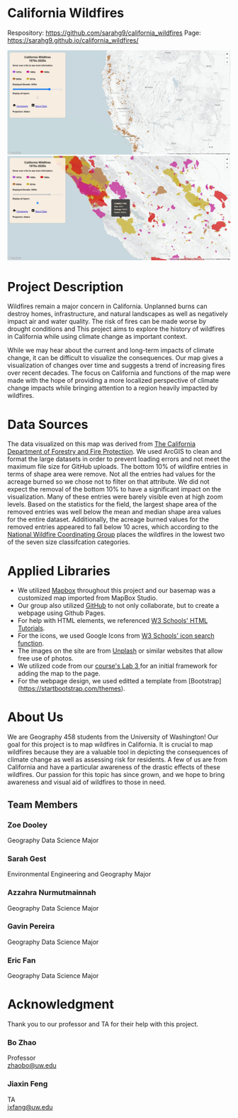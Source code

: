 # California Wildfires
Respository: https://github.com/sarahg9/california_wildfires
Page: https://sarahg9.github.io/california_wildfires/

![screenshot1](/img/screenshot_1.JPG "2010 Fires Full State View")
![screenshot2](/img/screenshot_2.JPG "1980s Fires Close-Up")

# Project Description
Wildfires remain a major concern in California. Unplanned burns can destroy homes, infrastructure, and natural landscapes as well as negatively impact air and water quality. The risk of fires can be made worse by drought conditions and This project aims to explore the history of wildfires in California while using climate change as important context.

While we may hear about the current and long-term impacts of climate change, it can be difficult to visualize the consequences. Our map gives a visualization of changes over time and suggests a trend of increasing fires over recent decades. The focus on California and functions of the map were made with the hope of providing a more localized perspective of climate change impacts while bringing attention to a region heavily impacted by wildfires.
# Data Sources
The data visualized on this map was derived from [The California Department of Forestry and Fire Protection](https://frap.fire.ca.gov/mapping/gis-data/). We used ArcGIS to clean and format the large datasets in order to prevent loading errors and not meet the maximum file size for GitHub uploads. The bottom 10% of wildfire entries in terms of shape area were remove. Not all the entries had values for the acreage burned so we chose not to filter on that attribute. We did not expect the removal of the bottom 10% to have a significant impact on the visualization. Many of these entries were barely visible even at high zoom levels. Based on the statistics for the field, the largest shape area of the removed entries was well below the mean and median shape area values for the entire dataset. Additionally, the acreage burned values for the removed entries appeared to fall below 10 acres, which according to the [National Wildfire Coordinating Group](https://www.nwcg.gov/term/glossary/size-class-of-fire) places the wildfires in the lowest two of the seven size classifcation categories. 
# Applied Libraries
- We utilized [Mapbox](https://www.mapbox.com/) throughout this project and our basemap was a customized map imported from MapBox Studio.
- Our group also utilized [GitHub](https://github.com/) to not only collaborate, but to create a webpage using Github Pages.
- For help with HTML elements, we referenced [W3 Schools' HTML Tutorials](https://www.w3schools.com/html/default.asp).
- For the icons, we used Google Icons from [W3 Schools' icon search function](https://www.w3schools.com/icons/icons_reference.asp).
- The images on the site are from [Unplash](https://unsplash.com/) or similar websites that allow free use of photos.
- We utilized code from our [course's Lab 3 ](https://github.com/jakobzhao/geog458/tree/master/labs/lab03) for an initial framework for adding the map to the page.
- For the webpage design, we used editted a template from [Bootstrap] (https://startbootstrap.com/themes).

# About Us
We are Geography 458 students from the University of Washington! Our goal for this project is to map wildfires in California. It is crucial to map wildfires because they are a valuable tool in depicting the consequences of climate change as well as assessing risk for residents. A few of us are from California and have a particular awareness of the drastic effects of these wildfires. Our passion for this topic has since grown, and we hope to bring awareness and visual aid of wildfires to those in need.
## Team Members
### Zoe Dooley
Geography Data Science Major
### Sarah Gest
Environmental Engineering and Geography Major
### Azzahra Nurmutmainnah
Geography Data Science Major
### Gavin Pereira
Geography Data Science Major
### Eric Fan
Geography Data Science Major

# Acknowledgment
Thank you to our professor and TA for their help with this project.
### Bo Zhao
Professor<br/>
zhaobo@uw.edu
### Jiaxin Feng
TA<br/> 
jxfang@uw.edu
